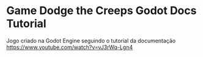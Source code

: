 # Game Dodge the Creeps Godot Docs Tutorial 
 Jogo criado na Godot Engine seguindo o tutorial da documentação
 https://www.youtube.com/watch?v=vJ3rWq-Lgn4
